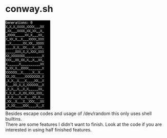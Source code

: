 # conway.sh

![](gameplay.gif)  
Besides escape codes and usage of /dev/random this only uses shell builtins.  
There are some features I didn't want to finish. Look at the code if you are interested in using half finished features.
